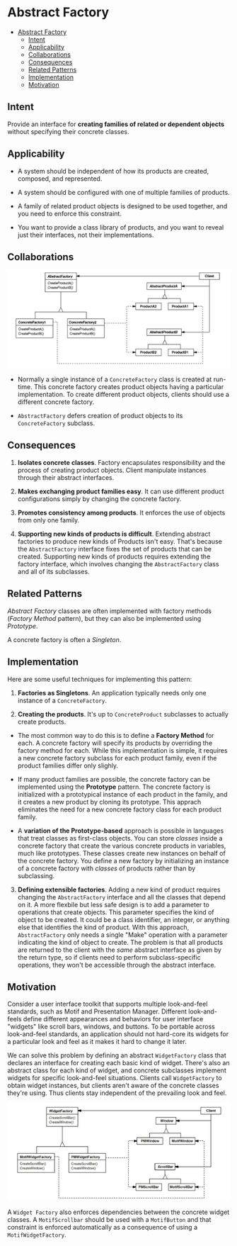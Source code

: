 # Abstract Factory

- [Abstract Factory](#abstract-factory)
  - [Intent](#intent)
  - [Applicability](#applicability)
  - [Collaborations](#collaborations)
  - [Consequences](#consequences)
  - [Related Patterns](#related-patterns)
  - [Implementation](#implementation)
  - [Motivation](#motivation)

## Intent

Provide an interface for __creating families of related or dependent objects__ without specifying their concrete classes.

## Applicability

* A system should be independent of how its products are created, composed, and represented.

* A system should be configured with one of multiple families of products.

* A family of related product objects is designed to be used together, and you need to enforce this constraint.

* You want to provide a class library of products, and you want to reveal just their interfaces, not their implementations.

## Collaborations

![abstract-factory-structure](./abstract-factory-structure.png)

* Normally a single instance of a `ConcreteFactory` class is created at run-time. This concrete factory creates product objects having a particular implementation. To create different product objects, clients should use a different concrete factory.

* `AbstractFactory` defers creation of product objects to its `ConcreteFactory` subclass. 

## Consequences

1. __Isolates concrete classes__. Factory encapsulates responsibility and the process of creating product objects. Client manipulate instances through their abstract interfaces.

2. __Makes exchanging product families easy__. It can use different product configurations simply by changing the concrete factory.

3. __Promotes consistency among products__. It enforces the use of objects from only one family.

4. __Supporting new kinds of products is difficult__. Extending abstract factories to produce new kinds of Products isn't easy. That's because the `AbstractFactory` interface fixes the set of products that can be created. Supporting new kinds of products requires extending the factory interface, which involves changing the `AbstractFactory` class and all of its subclasses.

## Related Patterns

_Abstract Factory_ classes are often implemented with factory methods (_Factory Method_ pattern), but they can also be implemented using _Prototype_.

A concrete factory is often a _Singleton_.

## Implementation

Here are some useful techniques for implementing this pattern:

1. __Factories as Singletons__. An application typically needs only one instance of a `ConcreteFactory`.

2. __Creating the products__. It's up to `ConcreteProduct` subclasses to actually create products.
  
  * The most common way to do this is to define a __Factory Method__ for each. A concrete factory will specify its products by overriding the factory method for each. While this implementation is simple, it requires a new concrete factory subclass for each product family, even if the product families differ only slighly.
  
  * If many product families are possible, the concrete factory can be implemented using the __Prototype__ pattern. The concrete factory is initialized with a prototypical instance of each product in the family, and it creates a new product by cloning its prototype. This apprach eliminates the need for a new concrete factory class for each product family.

  * A __variation of the Prototype-based__ approach is possible in languages that treat classes as first-class objects. You can store _classes_ inside a concrete factory that create the various concrete products in variables, much like prototypes. These classes create new instances on behalf of the concrete factory. You define a new factory by initializing an instance of a concrete factory with _classes_ of products rather than by subclassing.

3. __Defining extensible factories__. Adding a new kind of product requires changing the `AbstractFactory` interface and all the classes that depend on it. A more flexbile but less safe design is to add a parameter to operations that create objects. This parameter specifies the kind of object to be created. It could be a class identifier, an integer, or anything else that identifies the kind of product. With this approach, `AbstractFactory` only needs a single "Make" operation with a parameter indicating the kind of object to create. The problem is that all products are returned to the client with the _same_ abstract interface as given by the return type, so if clients need to perform subclass-specific operations, they won't be accessible through the abstract interface.

## Motivation

Consider a user interface toolkit that supports multiple look-and-feel standards, such as Motif and Presentation Manager. Different look-and-feels define different appearances and behaviors for user interface "widgets" like scroll bars, windows, and buttons. To be portable across look-and-feel standards, an application should not hard-core its widgets for a particular look and feel as it makes it hard to change it later.

We can solve this problem by defining an abstract `WidgetFactory` class that declares an interface for creating each basic kind of widget. There's also an abstract class for each kind of widget, and concrete subclasses implement widgets for specific look-and-feel situations. Clients call `WidgetFactory` to obtain widget instances, but clients aren't aware of the concrete classes they're using. Thus clients stay independent of the prevailing look and feel.

![abstract-factory-example](./abstract-factory-example.png)

A `Widget Factory` also enforces dependencies between the concrete widget classes. A `MotifScrollbar` should be used with a `MotifButton` and that constraint is enforced automatically as a consequence of using a `MotifWidgetFactory`.
